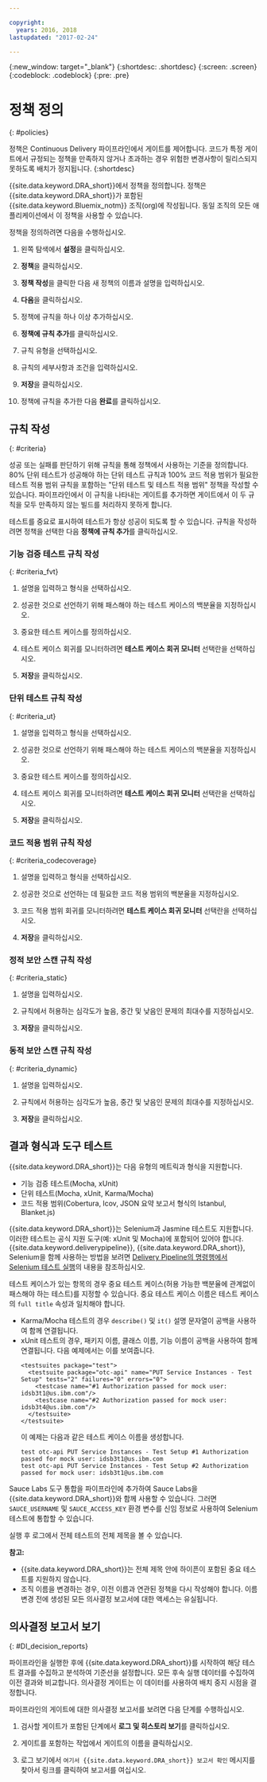 ```yaml
---

copyright:
  years: 2016, 2018
lastupdated: "2017-02-24"

---
```


{:new_window: target="_blank"}
{:shortdesc: .shortdesc}
{:screen: .screen}
{:codeblock: .codeblock}
{:pre: .pre}

# 정책 정의
{: #policies}

정책은 Continuous Delivery 파이프라인에서 게이트를 제어합니다. 코드가 특정 게이트에서 규정되는 정책을 만족하지 않거나 초과하는 경우 위험한 변경사항이 릴리스되지 못하도록 배치가 정지됩니다. 
{:shortdesc}

{{site.data.keyword.DRA_short}}에서 정책을 정의합니다. 정책은 {{site.data.keyword.DRA_short}}가 포함된 {{site.data.keyword.Bluemix_notm}} 조직(org)에 작성됩니다. 동일 조직의 모든 애플리케이션에서 이 정책을 사용할 수 있습니다. 

정책을 정의하려면 다음을 수행하십시오.

1. 왼쪽 탐색에서 **설정**을 클릭하십시오.

2. **정책**을 클릭하십시오.

3. **정책 작성**을 클릭한 다음 새 정책의 이름과 설명을 입력하십시오.

4. **다음**을 클릭하십시오.

4. 정책에 규칙을 하나 이상 추가하십시오.
  1. **정책에 규칙 추가**를 클릭하십시오.
  2. 규칙 유형을 선택하십시오.
  3. 규칙의 세부사항과 조건을 입력하십시오.
  4. **저장**을 클릭하십시오.

5. 정책에 규칙을 추가한 다음 **완료**를 클릭하십시오.

## 규칙 작성
{: #criteria}

성공 또는 실패를 판단하기 위해 규칙을 통해 정책에서 사용하는 기준을 정의합니다. 80% 단위 테스트가 성공해야 하는 단위 테스트 규칙과 100% 코드 적용 범위가 필요한 테스트 적용 범위 규칙을 포함하는 "단위 테스트 및 테스트 적용 범위" 정책을 작성할 수 있습니다. 파이프라인에서 이 규칙을 나타내는 게이트를 추가하면 게이트에서 이 두 규칙을 모두 만족하지 않는 빌드를 처리하지 못하게 합니다. 

테스트를 중요로 표시하여 테스트가 항상 성공이 되도록 할 수 있습니다. 규칙을 작성하려면 정책을 선택한 다음 **정책에 규칙 추가**를 클릭하십시오. 

### 기능 검증 테스트 규칙 작성
{: #criteria_fvt}

1. 설명을 입력하고 형식을 선택하십시오.

2. 성공한 것으로 선언하기 위해 패스해야 하는 테스트 케이스의 백분율을 지정하십시오.

3. 중요한 테스트 케이스를 정의하십시오.

4. 테스트 케이스 회귀를 모니터하려면 **테스트 케이스 회귀 모니터** 선택란을 선택하십시오.

5. **저장**을 클릭하십시오.


### 단위 테스트 규칙 작성
{: #criteria_ut}

1. 설명을 입력하고 형식을 선택하십시오.

2. 성공한 것으로 선언하기 위해 패스해야 하는 테스트 케이스의 백분율을 지정하십시오.

3. 중요한 테스트 케이스를 정의하십시오.

4. 테스트 케이스 회귀를 모니터하려면 **테스트 케이스 회귀 모니터** 선택란을 선택하십시오.

5. **저장**을 클릭하십시오.


### 코드 적용 범위 규칙 작성
{: #criteria_codecoverage}

1. 설명을 입력하고 형식을 선택하십시오.

2. 성공한 것으로 선언하는 데 필요한 코드 적용 범위의 백분율을 지정하십시오.

3. 코드 적용 범위 회귀를 모니터하려면 **테스트 케이스 회귀 모니터** 선택란을 선택하십시오.

4. **저장**을 클릭하십시오.

### 정적 보안 스캔 규칙 작성
{: #criteria_static}

1. 설명을 입력하십시오.

2. 규칙에서 허용하는 심각도가 높음, 중간 및 낮음인 문제의 최대수를 지정하십시오. 

3. **저장**을 클릭하십시오.

### 동적 보안 스캔 규칙 작성
{: #criteria_dynamic}

1. 설명을 입력하십시오.

2. 규칙에서 허용하는 심각도가 높음, 중간 및 낮음인 문제의 최대수를 지정하십시오. 

3. **저장**을 클릭하십시오.

## 결과 형식과 도구 테스트

{{site.data.keyword.DRA_short}}는 다음 유형의 메트릭과 형식을 지원합니다.

* 기능 검증 테스트(Mocha, xUnit)
* 단위 테스트(Mocha, xUnit, Karma/Mocha)
* 코드 적용 범위(Cobertura, lcov, JSON 요약 보고서 형식의 Istanbul, Blanket.js)

{{site.data.keyword.DRA_short}}는 Selenium과 Jasmine 테스트도 지원합니다. 이러한 테스트는 공식 지원 도구(예: xUnit 및 Mocha)에 포함되어 있어야 합니다. {{site.data.keyword.deliverypipeline}}, {{site.data.keyword.DRA_short}}, Selenium을 함께 사용하는 방법을 보려면 [Delivery Pipeline의 명령행에서 Selenium 테스트 실행](https://developer.ibm.com/devops-services/2016/07/21/running-selenium-tests-command-line-delivery-pipeline/)의 내용을 참조하십시오.

테스트 케이스가 있는 항목의 경우 중요 테스트 케이스(허용 가능한 백분율에 관계없이 패스해야 하는 테스트)를 지정할 수 있습니다. 중요 테스트 케이스 이름은 테스트 케이스의 `full title` 속성과 일치해야 합니다.    
* Karma/Mocha 테스트의 경우 `describe()` 및 `it()` 설명 문자열이 공백을 사용하여 함께 연결됩니다.
* xUnit 테스트의 경우, 패키지 이름, 클래스 이름, 기능 이름이 공백을 사용하여 함께 연결됩니다. 다음 예제에서는 이를 보여줍니다.
  ```
  <testsuites package="test">
    <testsuite package="otc-api" name="PUT Service Instances - Test Setup" tests="2" failures="0" errors="0">
      <testcase name="#1 Authorization passed for mock user: idsb3t1@us.ibm.com"/>
      <testcase name="#2 Authorization passed for mock user: idsb3t4@us.ibm.com"/>
    </testsuite>
  </testsuite>
  ```
  이 예제는 다음과 같은 테스트 케이스 이름을 생성합니다.
  ```
  test otc-api PUT Service Instances - Test Setup #1 Authorization passed for mock user: idsb3t1@us.ibm.com
  test otc-api PUT Service Instances - Test Setup #2 Authorization passed for mock user: idsb3t1@us.ibm.com
  ```

Sauce Labs 도구 통합을 파이프라인에 추가하여 Sauce Labs을 {{site.data.keyword.DRA_short}}와 함께 사용할 수 있습니다. 그러면 `SAUCE_USERNAME` 및 `SAUCE_ACCESS_KEY` 환경 변수를 신임 정보로 사용하여 Selenium 테스트에 통합할 수 있습니다.

실행 후 로그에서 전체 테스트의 전체 제목을 볼 수 있습니다.  

**참고:**
* {{site.data.keyword.DRA_short}}는 전체 제목 안에 하이픈이 포함된 중요 테스트를 지원하지 않습니다.    
* 조직 이름을 변경하는 경우, 이전 이름과 연관된 정책을 다시 작성해야 합니다. 이름 변경 전에 생성된 모든 의사결정 보고서에 대한 액세스는 유실됩니다.

## 의사결정 보고서 보기    
{: #DI_decision_reports}

파이프라인을 실행한 후에 {{site.data.keyword.DRA_short}}를 시작하여 해당 테스트 결과를 수집하고 분석하여 기준선을 설정합니다. 모든 후속 실행 데이터를 수집하여 이전 결과와 비교합니다. 의사결정 게이트는 이 데이터를 사용하여 배치 중지 시점을 결정합니다. 

파이프라인의 게이트에 대한 의사결정 보고서를 보려면 다음 단계를 수행하십시오.

   1. 검사할 게이트가 포함된 단계에서 **로그 및 히스토리 보기**를 클릭하십시오.

   2. 게이트를 포함하는 작업에서 게이트의 이름을 클릭하십시오.

   3. 로그 보기에서 `여기서 {{site.data.keyword.DRA_short}} 보고서 확인` 메시지를 찾아서 링크를 클릭하여 보고서를 여십시오.
